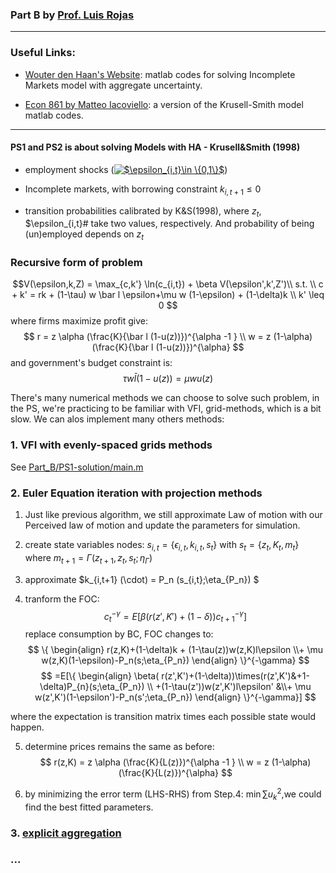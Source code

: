 ### Part B by [Prof. Luis Rojas](https://sites.google.com/site/luiserojasweb)

---
### Useful Links:

- [Wouter den Haan's Website](http://www.wouterdenhaan.com/papers.htm): matlab codes for solving Incomplete Markets model with aggregate uncertainty.

- [Econ 861 by Matteo Iacoviello](https://www2.bc.edu/matteo-iacoviello/teach/0910/EC861.html): a version of the Krusell-Smith model matlab codes.

---
#### PS1 and PS2 is about solving Models with HA - Krusell&Smith (1998)

- employment shocks (<a href="https://www.codecogs.com/eqnedit.php?latex=$\epsilon_{i,t}\in&space;\{0,1\}$" target="_blank"><img src="https://latex.codecogs.com/gif.latex?$\epsilon_{i,t}\in&space;\{0,1\}$" title="$\epsilon_{i,t}\in \{0,1\}$" /></a>)
- Incomplete markets, with borrowing constraint $k_{i,t+1}\leq 0$

- transition probabilities calibrated by K&S(1998), where $z_t$, $\epsilon_{i,t}# take two values, respectively. And probability of being (un)employed depends on $z_t$

### Recursive form of problem
$$V(\epsilon,k,Z) = \max_{c,k'} \ln(c_{i,t}) + \beta V(\epsilon',k',Z')\\
s.t.  \\
c + k' = rk + (1-\tau) w \bar l \epsilon+\mu w (1-\epsilon) + (1-\delta)k \\ 
k' \leq 0 $$
where firms maximize profit give:
$$ 
r = z \alpha (\frac{K}{\bar l (1-u(z))})^{\alpha -1 } \\
w = z (1-\alpha) (\frac{K}{\bar l (1-u(z))})^{\alpha}
$$
and government's budget constraint is:
$$ \tau w \bar l (1-u(z)) = \mu w u(z)$$

There's many numerical methods we can choose to solve such problem, in the PS, we're practicing to be familiar with VFI, grid-methods, which is a bit slow. We can alos implement many others methods: 

### 1. VFI with evenly-spaced grids methods
See [Part_B/PS1-solution/main.m](https://github.com/zhouweimin233/QuantMacro/blob/master/Part_B/PS1-solution/main.m) 

### 2. Euler Equation iteration with projection methods

1. Just like previous algorithm, we still approximate Law of motion with our Perceived law of motion and update the parameters for simulation. 
2. create state variables nodes: $s_{i,t}=\{\epsilon_{i,t}, k_{i,t},s_{t}\}$ with $s_t = \{ z_t, K_t, m_t \}$ where $m_{t+1} = \Gamma (z_{t+1},z_t, s_t; \eta_{\Gamma})$


3. approximate $k_{i,t+1} (\cdot) =  P_n (s_{i,t};\eta_{P_n}) $

4. tranform the FOC: 
$$ c_t ^{-\gamma} = E [\beta (r(z',K')+(1-\delta))c_{t+1}^{-\gamma}]$$
replace consumption by BC, FOC changes to:
$$ \{
\begin{align}
 r(z,K)+(1-\delta)k + (1-\tau(z))w(z,K)l\epsilon \\+ \mu w(z,K)(1-\epsilon)-P_n(s;\eta_{P_n})
\end{align}
\}^{-\gamma} $$
$$
=E[\{
\begin{align}
 \beta( r(z',K')+(1-\delta))\times(r(z',K')&+1-\delta)P_{n}(s;\eta_{P_n}) \\ +(1-\tau(z'))w(z',K')l\epsilon' &\\+ \mu w(z',K')(1-\epsilon')-P_n(s';\eta_{P_n})
\end{align}
 \}^{-\gamma}]
$$

where the expectation is transition matrix times each possible state would happen.

5. determine prices remains the same as before: 
$$ r(z,K) = z \alpha (\frac{K}{L(z)})^{\alpha -1 } \\
w = z (1-\alpha) (\frac{K}{L(z)})^{\alpha}
$$

6. by minimizing the error term (LHS-RHS) from Step.4: $\min \sum u^2_k$,we could find the best fitted parameters. 


### 3. [explicit aggregation](http://www.wouterdenhaan.com/numerical/methodsheteroxpa.pdf)
### ...

